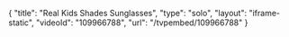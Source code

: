 {
    "title": "Real Kids Shades Sunglasses",
    "type": "solo",
    "layout": "iframe-static",
    "videoId": "109966788",
    "url": "\/tvpembed\/109966788"
}